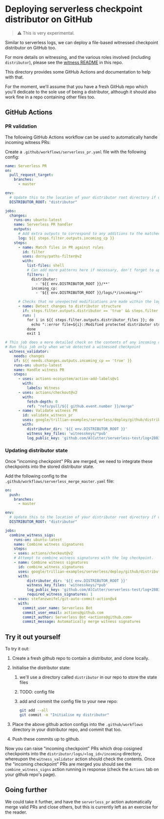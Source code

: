 # Deploying serverless checkpoint distributor on GitHub

> :warning: This is very experimental.

Similar to serverless logs, we can deploy a file-based witnessed checkpoint
distributor on GitHub too.

For more details on witnessing, and the various roles involved (including
`distributor`), please see the [witness README](/google/trillian-examples/witness)
in this repo.

This directory provides some GitHub Actions and documentation to help with that.

For the moment, we'll assume that you have a fresh GitHub repo which you'll
dedicate to the sole use of being a distributor, although it should also work fine
in a repo containing other files too.

## GitHub Actions

### PR validation

The following GitHub Actions workflow can be used to automatically handle
incoming witness PRs:

Create a `.github/workflows/serverless_pr.yaml` file with the following config:

```yaml
name: Serverless PR
on:
  pull_request_target:
    branches:
      - master

env:
  # Update this to the location of your distributor root directory if different:
  DISTRIBUTOR_ROOT: "distributor"

jobs:
  changes:
    runs-on: ubuntu-latest
    name: Serverless PR handler
    outputs:
      # Add extra outputs to correspond to any additions to the matched patterns in the filter step below.
      log: ${{ steps.filter.outputs.incoming_cp }}
    steps:
      - name: Match files in PR against rules
        id: filter
        uses: dorny/paths-filter@v2
        with:
          list-files: shell
          # Can add more patterns here if necessary, don't forget to update the outputs above if you do so!
          filters: |
            distributor:
              - '${{ env.DISTRIBUTOR_ROOT }}/**'
            incoming_cp:
              - '${{ env.DISTRIBUTOR_ROOT }}/logs/*/incoming/*'

      # Checks that no unexpected modifications are made within the log directory.
      - name: Detect changes to distributor structure
        if: steps.filter.outputs.distributor == 'true' && steps.filter.outputs.incoming_cp == 'false'
        run: |
          for i in ${{ steps.filter.outputs.distributor_files }}; do
            echo "::error file=${i}::Modified protected distributor structure - ensure additions are placed in the ${{ env.DISTRIBUTOR_ROOT }}/logs/<log_id>/incoming directory"
          done
          exit 1

# This job does a more detailed check on the contents of any incoming checkpoints added.
# Run this job only when we've detected a witnessed checkpoint
  witness_validator:
    needs: changes
    if: ${{ needs.changes.outputs.incoming_cp == 'true' }}
    runs-on: ubuntu-latest
    name: Handle witness PR
    steps:
      - uses: actions-ecosystem/action-add-labels@v1
        with:
          labels: Witness
      - uses: actions/checkout@v2
        with:
          fetch-depth: 0
          ref: "refs/pull/${{ github.event.number }}/merge"
      - name: Validate witness PR
        id: validate_witness_pr
        uses: google/trillian-examples/serverless/deploy/github/distributor/witness_pr@HEAD
        with:
          distributor_dir: '${{ env.DISTRIBUTOR_ROOT }}'
          witness_key_files: 'witnesskeys/*pub'
          log_public_key: 'github.com/AlCutter/serverless-test/log+28035191+AVtQ/9lW+g90rQY3+pODJvMQ8X/tTvh/EuvCDLSmUk4S'
```

### Updating distributor state

Once "incoming checkpoint" PRs are merged, we need to integrate these checkpoints into the stored
distributor state.

Add the following config to the `.github/workflows/serverless_merge_master.yaml` file:

```yaml
on:
  push:
    branches:
      - master

env:
  # Update this to the location of your distributor root directory if different:
  DISTRIBUTOR_ROOT: "distributor"

jobs:
  combine_witness_sigs:
    runs-on: ubuntu-latest
    name: Combine witness signatures
    steps:
    - uses: actions/checkout@v2
    # Attempt to combine witness signatures with the log checkpoint.
    - name: Combine witness signatures
      id: combine_witness_signatures
      uses: google/trillian-examples/serverless/deploy/github/distributor/combine_witness_signatures@master
      with:
          distributor_dir: '${{ env.DISTRIBUTOR_ROOT }}'
          witness_key_files: 'witnesskeys/*pub'
          log_public_key: 'github.com/AlCutter/serverless-test/log+28035191+AVtQ/9lW+g90rQY3+pODJvMQ8X/tTvh/EuvCDLSmUk4S'
          required_witness_signatures: 1
    - uses: stefanzweifel/git-auto-commit-action@v4
      with:
        commit_user_name: Serverless Bot
        commit_user_email: actions@github.com
        commit_author: Serverless Bot <actions@github.com>
        commit_message: Automatically merge witness signatures
```

## Try it out yourself

To try it out:

1. Create a fresh github repo to contain a distributor, and clone locally.
2. Initialise the distributor state:
    1. we'll use a directory called `distributor` in our repo to
       store the state files
    2. TODO: config file
    3. add and commit the config file to your new repo:

       ```bash
       git add --all
       git commit -m "Initialise my distributor"
       ```

3. Place the above github action configs into the `.github/workflows` directory in
   your distributor repo, and commit that too.
4. Push these commits up to github.

Now you can raise "incoming checkpoint" PRs which drop cosigned checkpoints into the
`distributor/logs/<log_id>/incoming` directory, whereupon the `witness_validator` action
should check the contents. Once the "incoming checkpoint" PRs are merged you
should see the `combine_witness_signs` action running in response (check the
`Actions` tab on your github repo's page).

## Going further

We could take it further, and have the `serverless_pr` action
automatically merge valid PRs and close others, but this is currently left as
an exercise for the reader.
